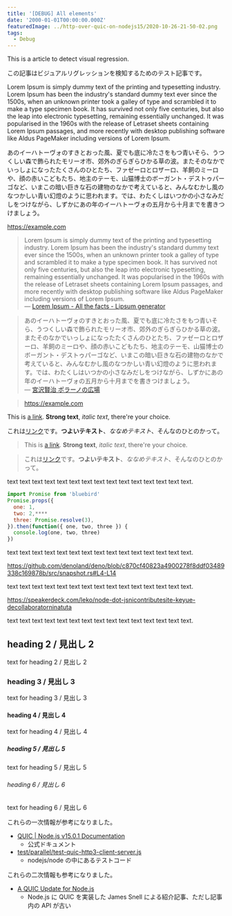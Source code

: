 ```yaml
---
title: '[DEBUG] All elements'
date: '2000-01-01T00:00:00.000Z'
featuredImage: ../http-over-quic-on-nodejs15/2020-10-26-21-50-02.png
tags:
  - Debug
---
```


This is a article to detect visual regression.

この記事はビジュアルリグレッションを検知するためのテスト記事です。

Lorem Ipsum is simply dummy text of the printing and typesetting industry. Lorem Ipsum has been the industry's standard dummy text ever since the 1500s, when an unknown printer took a galley of type and scrambled it to make a type specimen book. It has survived not only five centuries, but also the leap into electronic typesetting, remaining essentially unchanged. It was popularised in the 1960s with the release of Letraset sheets containing Lorem Ipsum passages, and more recently with desktop publishing software like Aldus PageMaker including versions of Lorem Ipsum.

あのイーハトーヴォのすきとおった風、夏でも底に冷たさをもつ青いそら、うつくしい森で飾られたモリーオ市、郊外のぎらぎらひかる草の波。またそのなかでいっしょになったたくさんのひとたち、ファゼーロとロザーロ、羊飼のミーロや、顔の赤いこどもたち、地主のテーモ、山猫博士のボーガント・デストゥパーゴなど、いまこの暗い巨きな石の建物のなかで考えていると、みんなむかし風のなつかしい青い幻燈のように思われます。では、わたくしはいつかの小さなみだしをつけながら、しずかにあの年のイーハトーヴォの五月から十月までを書きつけましょう。

https://example.com

> Lorem Ipsum is simply dummy text of the printing and typesetting industry. Lorem Ipsum has been the industry's standard dummy text ever since the 1500s, when an unknown printer took a galley of type and scrambled it to make a type specimen book. It has survived not only five centuries, but also the leap into electronic typesetting, remaining essentially unchanged. It was popularised in the 1960s with the release of Letraset sheets containing Lorem Ipsum passages, and more recently with desktop publishing software like Aldus PageMaker including versions of Lorem Ipsum.  
> &mdash; [Lorem Ipsum - All the facts - Lipsum generator](https://www.lipsum.com/)

> あのイーハトーヴォのすきとおった風、夏でも底に冷たさをもつ青いそら、うつくしい森で飾られたモリーオ市、郊外のぎらぎらひかる草の波。またそのなかでいっしょになったたくさんのひとたち、ファゼーロとロザーロ、羊飼のミーロや、顔の赤いこどもたち、地主のテーモ、山猫博士のボーガント・デストゥパーゴなど、いまこの暗い巨きな石の建物のなかで考えていると、みんなむかし風のなつかしい青い幻燈のように思われます。では、わたくしはいつかの小さなみだしをつけながら、しずかにあの年のイーハトーヴォの五月から十月までを書きつけましょう。  
> &mdash; [宮沢賢治 ポラーノの広場](https://www.aozora.gr.jp/cards/000081/files/1935_19925.html)

> https://example.com

This is [a link](https://example.com). **Strong text**, _italic text_, there're your choice.

これは[リンク](https://example.com)です。**つよいテキスト**、_ななめテキスト_、そんなのひとのかって。

> This is [a link](https://example.com). **Strong text**, _italic text_, there're your choice.

> これは[リンク](https://example.com)です。**つよいテキスト**、_ななめテキスト_、そんなのひとのかって。

text text text text text text text text text text text text text text text.

```js
import Promise from 'bluebird'
Promise.props({
  one: 1,
  two: 2,****
  three: Promise.resolve(3),
}).then(function({ one, two, three }) {
  console.log(one, two, three)
})
```

text text text text text text text text text text text text text text text.

https://github.com/denoland/deno/blob/c870cf40823a4900278f8ddf03489338c169878b/src/snapshot.rs#L4-L14

text text text text text text text text text text text text text text text.

https://speakerdeck.com/leko/node-dot-jsnicontributesite-keyue-decollaboratorninatuta

text text text text text text text text text text text text text text text.

## heading 2 / 見出し 2

text for heading 2 / 見出し 2

### heading 3 / 見出し 3

text for heading 3 / 見出し 3

#### heading 4 / 見出し 4

text for heading 4 / 見出し 4

##### heading 5 / 見出し 5

text for heading 5 / 見出し 5

###### heading 6 / 見出し 6

text for heading 6 / 見出し 6

これらの一次情報が参考になりました。

- [QUIC | Node.js v15.0.1 Documentation](https://nodejs.org/dist/latest-v15.x/docs/api/quic.html)
  - 公式ドキュメント
- [test/parallel/test-quic-http3-client-server.js](https://github.com/nodejs/node/blob/7657f62b1810b94acbe7db68089b608213b34749/test/parallel/test-quic-http3-client-server.js)
  - nodejs/node の中にあるテストコード

これらの二次情報も参考になりました。

- [A QUIC Update for Node.js](https://www.nearform.com/blog/a-quic-update-for-node-js/)
  - Node.js に QUIC を実装した James Snell による紹介記事、ただし記事内の API が古い
